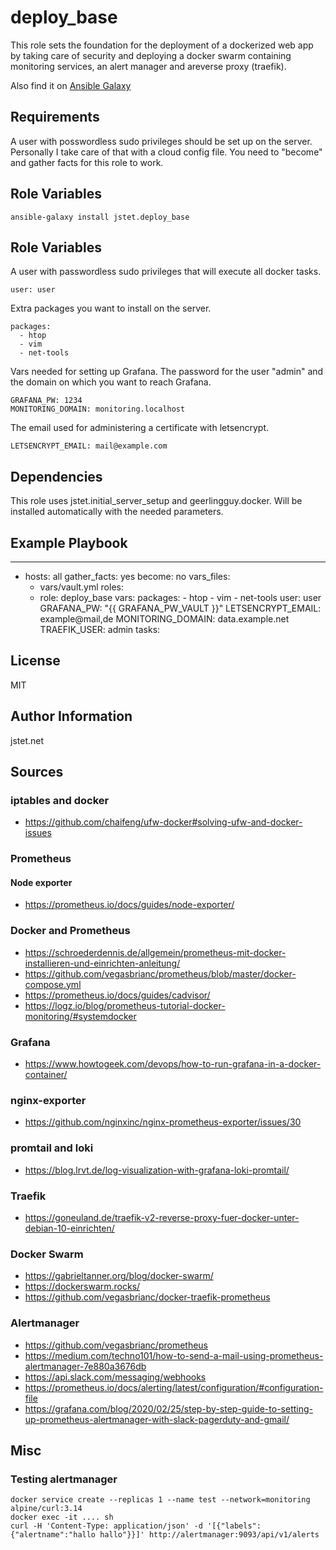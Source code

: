deploy_base
=========

This role sets the foundation for the deployment of a dockerized web app by taking care of security and deploying a docker swarm containing monitoring services, an alert manager and areverse proxy (traefik).

Also find it on [Ansible Galaxy](https://galaxy.ansible.com/jstet/deploy_base)

Requirements
------------

A user with posswordless sudo privileges should be set up on the server. Personally I take care of that with a cloud config file. You need to "become" and gather facts for this role to work.

Role Variables
--------------

```
ansible-galaxy install jstet.deploy_base
```

Role Variables
--------------

A user with passwordless sudo privileges that will execute all docker tasks.
```
user: user
```

Extra packages you want to install on the server.
```
packages:
  - htop
  - vim
  - net-tools
```

Vars needed for setting up Grafana. The password for the user "admin" and the domain on which you want to reach Grafana.
```
GRAFANA_PW: 1234
MONITORING_DOMAIN: monitoring.localhost
```

The email used for administering a certificate with letsencrypt.
```
LETSENCRYPT_EMAIL: mail@example.com
```

Dependencies
------------

This role uses jstet.initial_server_setup and geerlingguy.docker. Will be installed automatically with the needed parameters.


Example Playbook
----------------

---
- hosts: all
  gather_facts: yes
  become: no
  vars_files:
    - vars/vault.yml
  roles:
    - role: deploy_base
      vars:
          packages: 
              - htop
              - vim
              - net-tools
          user: user
          GRAFANA_PW: "{{ GRAFANA_PW_VAULT }}"
          LETSENCRYPT_EMAIL: example@mail,de
          MONITORING_DOMAIN: data.example.net
          TRAEFIK_USER: admin
  tasks:

License
-------

MIT

Author Information
------------------

jstet.net

## Sources

### iptables and docker
- https://github.com/chaifeng/ufw-docker#solving-ufw-and-docker-issues
### Prometheus
#### Node exporter
- https://prometheus.io/docs/guides/node-exporter/
### Docker and Prometheus
- https://schroederdennis.de/allgemein/prometheus-mit-docker-installieren-und-einrichten-anleitung/
- https://github.com/vegasbrianc/prometheus/blob/master/docker-compose.yml
- https://prometheus.io/docs/guides/cadvisor/
- https://logz.io/blog/prometheus-tutorial-docker-monitoring/#systemdocker
### Grafana
- https://www.howtogeek.com/devops/how-to-run-grafana-in-a-docker-container/
### nginx-exporter
- https://github.com/nginxinc/nginx-prometheus-exporter/issues/30
### promtail and loki
- https://blog.lrvt.de/log-visualization-with-grafana-loki-promtail/
### Traefik
- https://goneuland.de/traefik-v2-reverse-proxy-fuer-docker-unter-debian-10-einrichten/
### Docker Swarm
- https://gabrieltanner.org/blog/docker-swarm/
- https://dockerswarm.rocks/
- https://github.com/vegasbrianc/docker-traefik-prometheus
### Alertmanager
- https://github.com/vegasbrianc/prometheus
- https://medium.com/techno101/how-to-send-a-mail-using-prometheus-alertmanager-7e880a3676db
- https://api.slack.com/messaging/webhooks
- https://prometheus.io/docs/alerting/latest/configuration/#configuration-file
- https://grafana.com/blog/2020/02/25/step-by-step-guide-to-setting-up-prometheus-alertmanager-with-slack-pagerduty-and-gmail/

## Misc

### Testing alertmanager

```
docker service create --replicas 1 --name test --network=monitoring alpine/curl:3.14
docker exec -it .... sh
curl -H 'Content-Type: application/json' -d '[{"labels":{"alertname":"hallo hallo"}}]' http://alertmanager:9093/api/v1/alerts
```
